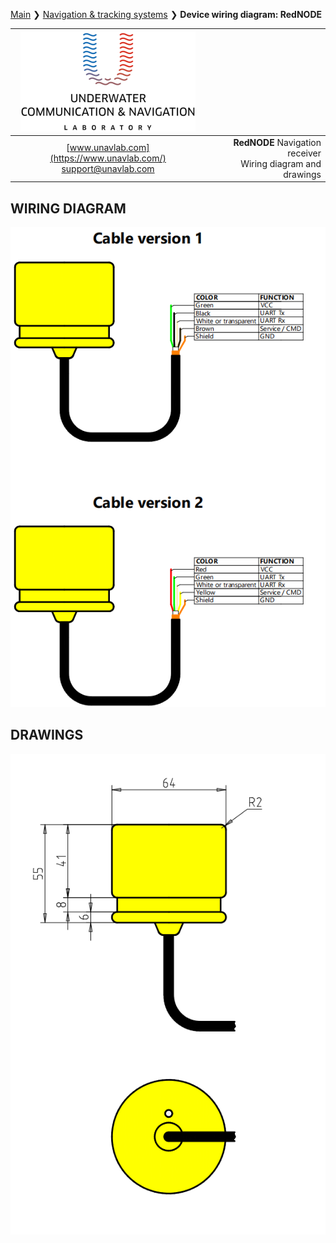 [Main](/../../) ❯ [Navigation & tracking systems](/navigation_and_tracking_systems_en) ❯ **Device wiring diagram: RedNODE**

<div style="page-break-after: always;"></div>

| ![logo](/documentation/sm_logo.png) |  |
| :---: | ---: |
| [www.unavlab.com](https://www.unavlab.com/) <br/> [support@unavlab.com](mailto:support@unavlab.com) | **RedNODE** Navigation receiver <br/> Wiring diagram and drawings |

<div style="page-break-after: always;"></div>

## WIRING DIAGRAM

![RedNODE_wiring_diagram](/documentation/RedNODE_wiring_diagram_en.png)

<div style="page-break-after: always;"></div>

## DRAWINGS

![RedNODE_drawing](/documentation/RedNODE_drawings.png)

<div style="page-break-after: always;"></div>

